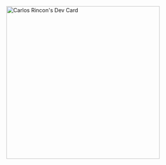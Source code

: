 <a href="https://app.daily.dev/mezerotm"><img src="https://api.daily.dev/devcards/6404ada50d5c42d2b4d4dac4d8bc6bb3.png?r=oxw" width="400" alt="Carlos Rincon's Dev Card"/></a>
